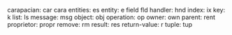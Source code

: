 carapacian:    car    cara
entities:      es
entity:        e
field          fld
handler:       hnd
index:         ix
key:           k
list:          ls
message:       msg
object:        obj
operation:     op
owner:         own
parent:        rent
proprietor:    propr
remove:        rm
result:        res
return-value:  r
tuple:         tup
